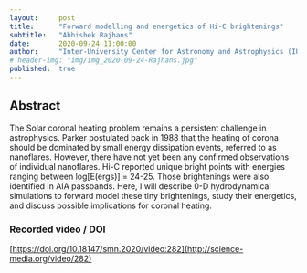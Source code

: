 ```yaml
---
layout:     post
title:      "Forward modelling and energetics of Hi-C brightenings"
subtitle:   "Abhishek Rajhans"
date:       2020-09-24 11:00:00
author:     "Inter-University Center for Astronomy and Astrophysics (IUCAA), Pune, India"
# header-img: "img/img_2020-09-24-Rajhans.jpg"
published:  true
---
```


## Abstract
The Solar coronal heating problem remains a persistent challenge in astrophysics. Parker postulated back in 1988 that the heating of corona should be dominated by small energy dissipation events, referred to as nanoflares. However, there have not yet been any confirmed observations of individual nanoflares. Hi-C reported unique bright points with energies ranging between log[E(ergs)] = 24-25. Those brightenings were also identified in AIA passbands. Here, I will describe 0-D hydrodynamical simulations to forward model these tiny brightenings, study their energetics, and discuss possible implications for coronal heating.

### Recorded video / DOI
[https://doi.org/10.18147/smn.2020/video:282](http://science-media.org/video/282)
